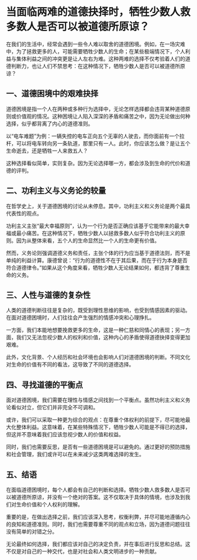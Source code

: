 # 当面临两难的道德抉择时，牺牲少数人救多数人是否可以被道德所原谅？

在我们的生活中，经常会遇到一些令人难以取舍的道德困境。例如，在一场灾难中，为了拯救更多的人，可能需要牺牲少数人的生命；在某些极端情况下，个人利益与集体利益之间的冲突更是让人左右为难。这种两难的选择不仅考验着人们的道德判断力，也让人们不禁思考：在这种情况下，牺牲少数人是否可以被道德所原谅？

## 一、道德困境中的艰难抉择

道德困境是指一个人在两种或多种行为选择中，无论怎样选择都会违背某种道德原则或价值观的情况。这种困境让人陷入深深的矛盾和痛苦之中，因为无论做出何种选择，似乎都背离了内心的道德准则。

以“电车难题”为例：一辆失控的电车正向五个无辜的人驶去，而你面前有一个拉杆，可以将电车转向另一条轨道，那里只有一人。此时，你应该怎么做？是让五个生命逝去，还是牺牲一人来救五人？

这种选择看似简单，实则复杂。因为无论选择哪一方，都会涉及到生命的代价和道德的评判。

## 二、功利主义与义务论的较量

在哲学史上，关于道德困境的讨论从未停息。其中，功利主义和义务论是两个最具代表性的观点。

功利主义主张“最大幸福原则”，认为一个行为是否正确应该基于它能带来的最大幸福或最小痛苦。在这种情况下，牺牲少数人以拯救多数人似乎符合功利主义的原则。因为从整体来看，五个人的生命显然比一个人的生命更有价值。

然而，义务论则强调道德义务和责任，主张个体的行为应当基于道德法则，而不是单纯的利益计算。康德曾说：“行为的道德性不在于其后果，而在于行为本身是否符合道德律令。”如果从这个角度来看，牺牲少数人无论结果如何，都违背了尊重生命的义务。

## 三、人性与道德的复杂性

人类的道德判断往往是复杂的，既受到理性思维的影响，也受到情感因素的驱动。在面对道德困境时，人们往往会产生强烈的情感冲突和心理挣扎。

一方面，我们本能地想要挽救更多的生命，这是一种仁慈和同情心的表现；另一方面，我们又无法忽视少数人的权利和价值，这种内心的矛盾使得道德抉择变得更加艰难。

此外，文化背景、个人经历和社会环境也会影响人们对道德困境的判断。不同文化对生命的价值有不同的看法，这导致了不同的道德选择。

## 四、寻找道德的平衡点

面对道德困境，我们需要在理性与情感之间找到一个平衡点。虽然功利主义和义务论看似对立，但它们并非完全不可调和。

或许，我们可以采取一种更为综合的观点：在尊重个体权利的前提下，尽可能地最大化整体利益。这意味着，在某些特殊情况下，牺牲少数人可能是不得已的选择，但这并不意味着我们应该忽视少数人的价值和权益。

同时，我们也需要反思，是否有一些道德困境是可以避免的。通过更好的预防措施和社会管理，我们或许可以在未来减少这类两难选择的发生。

## 五、结语

在面临道德困境时，每个人都会有自己的判断和选择。牺牲少数人救多数人是否可以被道德所原谅，并没有一个绝对的答案。这不仅取决于具体的情境，也涉及到我们对生命价值和个人权利的理解。

重要的是，在做出选择之前，我们应该深入思考，权衡利弊，并尽可能地遵循内心的良知和道德准则。同时，我们也需要尊重不同的观点和立场，因为道德问题往往没有简单的对错之分。

无论最终如何选择，我们都应该对自己的决定负责，并在事后进行反思和总结。这不仅是对自己的一种交代，也是对社会和人类文明进步的一种贡献。